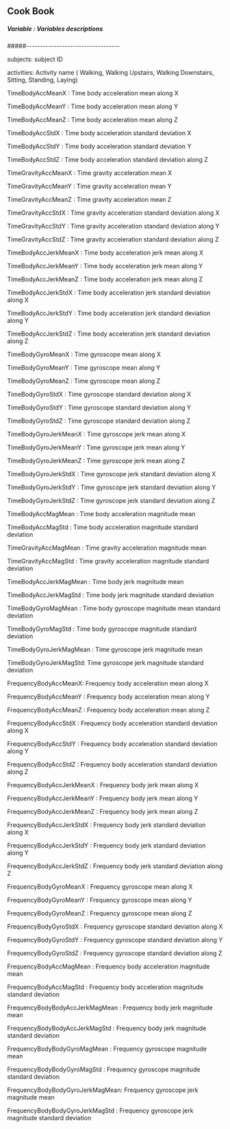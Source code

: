 ## Cook Book
##### Variable : Variables descriptions
#####----------------------------------

subjects: subject ID

activities: Activity name ( Walking, Walking Upstairs, Walking Downstairs, Sitting, Standing, Laying)

TimeBodyAccMeanX : Time body acceleration mean along X

TimeBodyAccMeanY : Time body acceleration mean along Y

TimeBodyAccMeanZ : Time body acceleration mean along Z

TimeBodyAccStdX : Time body acceleration standard deviation X

TimeBodyAccStdY : Time body acceleration standard deviation Y

TimeBodyAccStdZ : Time body acceleration standard deviation along Z

TimeGravityAccMeanX : Time gravity acceleration mean X

TimeGravityAccMeanY : Time gravity acceleration mean Y

TimeGravityAccMeanZ : Time gravity acceleration mean Z

TimeGravityAccStdX : Time gravity acceleration standard deviation along X

TimeGravityAccStdY : Time gravity acceleration standard deviation along Y

TimeGravityAccStdZ : Time gravity acceleration standard deviation along Z

TimeBodyAccJerkMeanX : Time body acceleration jerk mean along X

TimeBodyAccJerkMeanY : Time body acceleration jerk mean along Y

TimeBodyAccJerkMeanZ : Time body acceleration jerk mean along Z

TimeBodyAccJerkStdX : Time body acceleration jerk standard deviation along X

TimeBodyAccJerkStdY : Time body acceleration jerk standard deviation along Y

TimeBodyAccJerkStdZ : Time body acceleration jerk standard deviation along Z

TimeBodyGyroMeanX :  Time gyroscope mean along X

TimeBodyGyroMeanY :  Time gyroscope mean along Y

TimeBodyGyroMeanZ :  Time gyroscope mean along Z

TimeBodyGyroStdX : Time gyroscope standard deviation along X

TimeBodyGyroStdY : Time gyroscope standard deviation along Y

TimeBodyGyroStdZ : Time gyroscope standard deviation along Z

TimeBodyGyroJerkMeanX : Time gyroscope jerk mean along X

TimeBodyGyroJerkMeanY : Time gyroscope jerk mean along Y

TimeBodyGyroJerkMeanZ : Time gyroscope jerk mean along Z

TimeBodyGyroJerkStdX : Time gyroscope jerk standard deviation along X

TimeBodyGyroJerkStdY : Time gyroscope jerk standard deviation along Y

TimeBodyGyroJerkStdZ : Time gyroscope jerk standard deviation along Z

TimeBodyAccMagMean : Time body acceleration magnitude mean

TimeBodyAccMagStd : Time body acceleration magnitude standard deviation

TimeGravityAccMagMean : Time gravity acceleration magnitude mean

TimeGravityAccMagStd : Time gravity acceleration magnitude standard deviation

TimeBodyAccJerkMagMean : Time body jerk magnitude mean

TimeBodyAccJerkMagStd : Time body jerk magnitude standard deviation

TimeBodyGyroMagMean : Time body gyroscope magnitude mean standard deviation

TimeBodyGyroMagStd : Time body gyroscope magnitude standard deviation

TimeBodyGyroJerkMagMean : Time gyroscope jerk magnitude mean

TimeBodyGyroJerkMagStd: Time gyroscope jerk magnitude standard deviation

FrequencyBodyAccMeanX: Frequency body acceleration mean along X

FrequencyBodyAccMeanY : Frequency body acceleration mean along Y

FrequencyBodyAccMeanZ : Frequency body acceleration mean along Z

FrequencyBodyAccStdX : Frequency body acceleration standard deviation along X

FrequencyBodyAccStdY : Frequency body acceleration standard deviation along Y

FrequencyBodyAccStdZ : Frequency body acceleration standard deviation along Z

FrequencyBodyAccJerkMeanX : Frequency body jerk mean along X

FrequencyBodyAccJerkMeanY : Frequency body jerk mean along Y

FrequencyBodyAccJerkMeanZ : Frequency body jerk mean along Z

FrequencyBodyAccJerkStdX : Frequency body jerk standard deviation along X

FrequencyBodyAccJerkStdY : Frequency body jerk standard deviation along Y

FrequencyBodyAccJerkStdZ : Frequency body jerk standard deviation along Z

FrequencyBodyGyroMeanX : Frequency gyroscope mean along X

FrequencyBodyGyroMeanY : Frequency gyroscope mean along Y

FrequencyBodyGyroMeanZ : Frequency gyroscope mean along Z

FrequencyBodyGyroStdX : Frequency gyroscope standard deviation along X

FrequencyBodyGyroStdY : Frequency gyroscope standard deviation along Y

FrequencyBodyGyroStdZ : Frequency gyroscope standard deviation along Z

FrequencyBodyAccMagMean : Frequency body acceleration magnitude mean

FrequencyBodyAccMagStd : Frequency body acceleration magnitude standard deviation

FrequencyBodyBodyAccJerkMagMean : Frequency body jerk magnitude mean

FrequencyBodyBodyAccJerkMagStd : Frequency body jerk magnitude standard deviation

FrequencyBodyBodyGyroMagMean : Frequency gyroscope magnitude mean

FrequencyBodyBodyGyroMagStd : Frequency gyroscope magnitude standard deviation

FrequencyBodyBodyGyroJerkMagMean: Frequency gyroscope jerk magnitude mean

FrequencyBodyBodyGyroJerkMagStd : Frequency gyroscope jerk magnitude standard deviation
